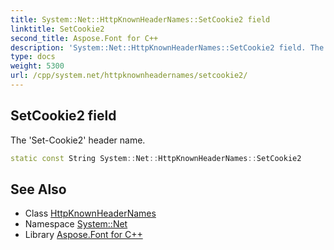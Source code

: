 ```yaml
---
title: System::Net::HttpKnownHeaderNames::SetCookie2 field
linktitle: SetCookie2
second_title: Aspose.Font for C++
description: 'System::Net::HttpKnownHeaderNames::SetCookie2 field. The ''Set-Cookie2'' header name in C++.'
type: docs
weight: 5300
url: /cpp/system.net/httpknownheadernames/setcookie2/
---
```

## SetCookie2 field


The 'Set-Cookie2' header name.

```cpp
static const String System::Net::HttpKnownHeaderNames::SetCookie2
```

## See Also

* Class [HttpKnownHeaderNames](../)
* Namespace [System::Net](../../)
* Library [Aspose.Font for C++](../../../)
